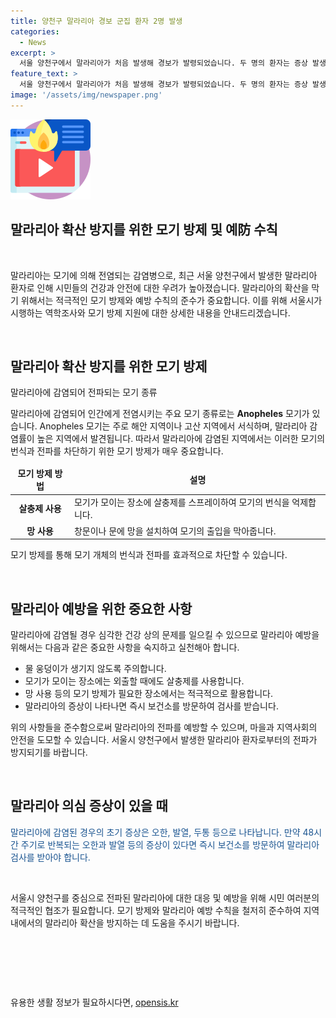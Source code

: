 ```yaml
---
title: 양천구 말라리아 경보 군집 환자 2명 발생
categories:
  - News
excerpt: >
  서울 양천구에서 말라리아가 처음 발생해 경보가 발령되었습니다. 두 명의 환자는 증상 발생 간격과 거주지가 가까워, 첫 군집 사례로 분류됩니다. 서울시는 역학조사를 실시하고 모기 방제를 지원하여 지역 내 확산을 막을 예정입니다. 또한, 말라리아 의심 증상이 있는 경우 보건소에서 검사를 받을 수 있습니다.
feature_text: >
  서울 양천구에서 말라리아가 처음 발생해 경보가 발령되었습니다. 두 명의 환자는 증상 발생 간격과 거주지가 가까워, 첫 군집 사례로 분류됩니다. 서울시는 역학조사를 실시하고 모기 방제를 지원하여 지역 내 확산을 막을 예정입니다. 또한, 말라리아 의심 증상이 있는 경우 보건소에서 검사를 받을 수 있습니다.
image: '/assets/img/newspaper.png'
---
```


<p><img src="/assets/img/news.png" alt="rentncar 속보" /></p>

<h2>말라리아 확산 방지를 위한 모기 방제 및 예防 수칙</h2>

<p data-ke-size="size16">&nbsp;</p>

<p>말라리아는 모기에 의해 전염되는 감염병으로, 최근 서울 양천구에서 발생한 말라리아 환자로 인해 시민들의 건강과 안전에 대한 우려가 높아졌습니다. 말라리아의 확산을 막기 위해서는 적극적인 모기 방제와 예방 수칙의 준수가 중요합니다. 이를 위해 서울시가 시행하는 역학조사와 모기 방제 지원에 대한 상세한 내용을 안내드리겠습니다.</p>

<p data-ke-size="size16">&nbsp;</p>

<h2 data-ke-size="size26">말라리아 확산 방지를 위한 모기 방제</h2>

<p data-ke-size="size16">말라리아에 감염되어 전파되는 모기 종류</p>

<p>말라리아에 감염되어 인간에게 전염시키는 주요 모기 종류로는 <b>Anopheles</b> 모기가 있습니다. Anopheles 모기는 주로 해안 지역이나 고산 지역에서 서식하며, 말라리아 감염률이 높은 지역에서 발견됩니다. 따라서 말라리아에 감염된 지역에서는 이러한 모기의 번식과 전파를 차단하기 위한 모기 방제가 매우 중요합니다.</p>

<table>
    <thead>
        <tr>
            <td style="text-align: center; height: 17px;"><b>모기 방제 방법</b></td>
            <td style="text-align: center; height: 17px;"><b>설명</b></td>
        </tr>
    </thead>
    <tbody>
        <tr>
            <td style="text-align: center; height: 17px;"><b>살충제 사용</b></td>
            <td>모기가 모이는 장소에 살충제를 스프레이하여 모기의 번식을 억제합니다.</td>
        </tr>
        <tr>
            <td style="text-align: center; height: 17px;"><b>망 사용</b></td>
            <td>창문이나 문에 망을 설치하여 모기의 출입을 막아줍니다.</td>
        </tr>
    </tbody>
</table>

<p data-ke-size="size16">모기 방제를 통해 모기 개체의 번식과 전파를 효과적으로 차단할 수 있습니다.</p>

<p data-ke-size="size16">&nbsp;</p>

<h2 data-ke-size="size26">말라리아 예방을 위한 중요한 사항</h2>

<p>말라리아에 감염될 경우 심각한 건강 상의 문제를 일으킬 수 있으므로 말라리아 예방을 위해서는 다음과 같은 중요한 사항을 숙지하고 실천해아 합니다.</p>

<ul>
    <li>물 웅덩이가 생기지 않도록 주의합니다.</li>
    <li>모기가 모이는 장소에는 외출할 때에도 살충제를 사용합니다.</li>
    <li>망 사용 등의 모기 방제가 필요한 장소에서는 적극적으로 활용합니다.</li>
    <li>말라리아의 증상이 나타나면 즉시 보건소를 방문하여 검사를 받습니다.</li>
</ul>

<p>위의 사항들을 준수함으로써 말라리아의 전파를 예방할 수 있으며, 마을과 지역사회의 안전을 도모할 수 있습니다. 서울시 양천구에서 발생한 말라리아 환자로부터의 전파가 방지되기를 바랍니다.</p>

<p data-ke-size="size16">&nbsp;</p>

<h2 data-ke-size="size26">말라리아 의심 증상이 있을 때</h2>

<p><span style="color: #1a5490;">말라리아에 감염된 경우의 초기 증상은 오한, 발열, 두통 등으로 나타납니다. 만약 48시간 주기로 반복되는 오한과 발열 등의 증상이 있다면 즉시 보건소를 방문하여 말라리아 검사를 받아야 합니다.</span></p>

<p data-ke-size="size16">&nbsp;</p>

<p>서울시 양천구를 중심으로 전파된 말라리아에 대한 대응 및 예방을 위해 시민 여러분의 적극적인 협조가 필요합니다. 모기 방제와 말라리아 예방 수칙을 철저히 준수하여 지역 내에서의 말라리아 확산을 방지하는 데 도움을 주시기 바랍니다.</p>

<p data-ke-size="size16">&nbsp;</p>

<p data-ke-size="size16">&nbsp;</p>

<p data-ke-size="size16">&nbsp;</p>
유용한 생활 정보가 필요하시다면, <a href="https://opensis.kr" rel="dofollow">opensis.kr</a>


